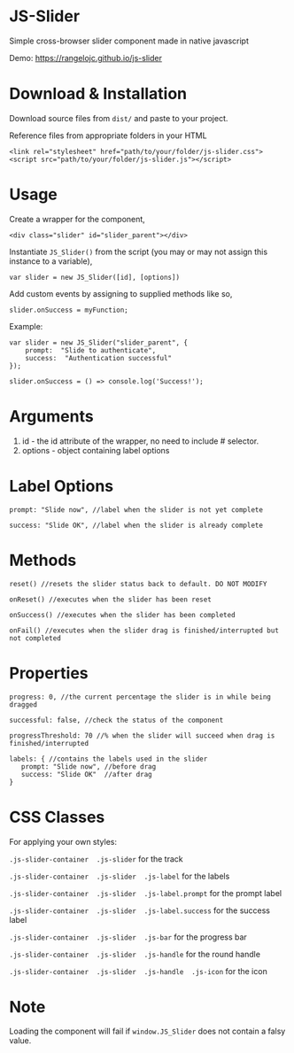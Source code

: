 # JS-Slider

Simple cross-browser slider component made in native javascript

Demo: https://rangelojc.github.io/js-slider

# Download & Installation
Download source files from `dist/` and paste to your project.

Reference files from appropriate folders in your HTML

    <link rel="stylesheet" href="path/to/your/folder/js-slider.css">
    <script src="path/to/your/folder/js-slider.js"></script>

# Usage
Create a wrapper for the component,

    <div class="slider" id="slider_parent"></div>

Instantiate `JS_Slider()` from the script (you may or may not assign this instance to a variable),

    var slider = new JS_Slider([id], [options])

Add custom events by assigning to supplied methods like so,

    slider.onSuccess = myFunction;
    
Example:
    
    var slider = new JS_Slider("slider_parent", {
	    prompt:  "Slide to authenticate",
	    success:  "Authentication successful"
    });

    slider.onSuccess = () => console.log('Success!');

# Arguments

 1. id - the id attribute of the wrapper, no need to include # selector.
 2. options - object containing label options

# Label Options
	prompt: "Slide now", //label when the slider is not yet complete
	
	success: "Slide OK", //label when the slider is already complete

# Methods

	reset() //resets the slider status back to default. DO NOT MODIFY
	
	onReset() //executes when the slider has been reset
	
	onSuccess() //executes when the slider has been completed
	
	onFail() //executes when the slider drag is finished/interrupted but not completed

# Properties

	progress: 0, //the current percentage the slider is in while being dragged
	
	successful: false, //check the status of the component
	
	progressThreshold: 70 //% when the slider will succeed when drag is finished/interrupted
	
	labels: { //contains the labels used in the slider
       prompt: "Slide now", //before drag
       success: "Slide OK"  //after drag
    }

# CSS Classes

For applying your own styles:

`.js-slider-container  .js-slider` for the track

`.js-slider-container  .js-slider  .js-label` for the labels

`.js-slider-container  .js-slider  .js-label.prompt` for the prompt label

`.js-slider-container  .js-slider  .js-label.success` for the success label

`.js-slider-container  .js-slider  .js-bar` for the progress bar

`.js-slider-container  .js-slider  .js-handle` for the round handle

`.js-slider-container  .js-slider  .js-handle  .js-icon` for the icon

# Note

Loading the component will fail if `window.JS_Slider` does not contain a falsy value.
